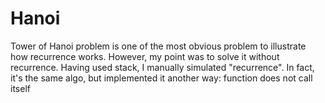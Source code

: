 # Hanoi
Tower of Hanoi problem is one of the most obvious problem to illustrate how recurrence works. However, my point was to solve it without recurrence. Having used stack, I manually simulated "recurrence". In fact, it's the same algo, but implemented it another way: function does not call itself
